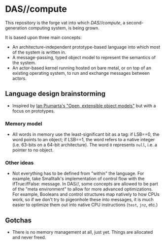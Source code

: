 # DAS//compute

This repository is the forge vat into which *DAS//compute*, a second-generation computing system, is being grown.

It is based upon three main concepts:
- An architecture-independent prototype-based language into which most of the system is written in.
- A message-passing, typed object model to represent the semantics of the system.
- An actor-based kernel running hosted on bare metal, or on top of an existing operating system, to run and exchange messages between actors.

## Language design brainstorming

* Inspired by [Ian Piumarta's "Open, extensible object models"](https://www.piumarta.com/software/id-objmodel/objmodel2.pdf) but with a focus on prototypes.

### Memory model

* All words in memory use the least-significant bit as a tag: if LSB==0, the word points to an object; if LSB==1, the word refers to a native integer (i.e. 63-bits on a 64-bit architecture). The word `0` represents `null`, i.e. a pointer to no object.

### Other ideas

* Not everything has to be defined from "within" the language. For example, take Smalltalk's implementation of control flow with the ifTrue:ifFalse: message. In DAS//, some concepts are allowed to be part of the "meta environment" to allow for more advanced optimizations. For example, Booleans and control structures map natively to how CPUs work, so if we don't try to pigeonhole these into messages, it is much easier to optimize them out into native CPU instructions (`test`, `jnz`, etc.)

## Gotchas

* There is no memory management at all, just yet. Things are allocated and never freed.
